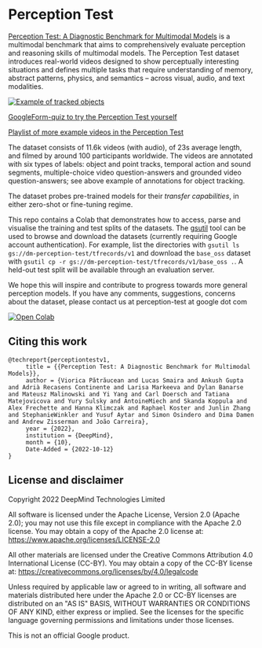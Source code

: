 # Perception Test

[Perception Test: A Diagnostic Benchmark for
Multimodal Models](https://storage.googleapis.com/dm-perception-test/perception_test_report.pdf) is a multimodal benchmark that aims to comprehensively
evaluate perception and reasoning skills of multimodal models. The Perception Test dataset introduces real-world
videos designed to show perceptually interesting situations and defines multiple tasks that require
understanding of memory, abstract patterns, physics, and semantics – across visual, audio, and text
modalities. 

[![Example of tracked objects](https://img.youtube.com/vi/XJP1QFOsF-4/hqdefault.jpg)](https://youtu.be/XJP1QFOsF-4)

[GoogleForm-quiz to try the Perception Test yourself](https://docs.google.com/forms/d/e/1FAIpQLScp49reYMAByszH6vo_y6umlkBPwsua2-kMpGjff3IV0YzYkw/viewform?usp=sf_link)

[Playlist of more example videos in the Perception Test](https://youtube.com/playlist?list=PLbMStx8-UPhbaKViNMF8ZcQpyzVhwJC3R)

The dataset consists of 11.6k videos (with audio), of 23s average length, and filmed by
around 100 participants worldwide. The videos are annotated with six types of labels: object and point
tracks, temporal action and sound segments, multiple-choice video question-answers and grounded
video question-answers; see above example of annotations for object tracking.

The dataset probes pre-trained models for their *transfer capabilities*, in
either zero-shot or fine-tuning regime.

This repo contains a Colab that demonstrates how to access, parse and visualise the training and test splits of the datasets. The [gsutil](https://cloud.google.com/storage/docs/gsutil) tool can be used to browse and download the datasets (currently requiring Google account authentication). For example, list the directories with ```gsutil ls gs://dm-perception-test/tfrecords/v1``` and download the `base_oss` dataset with ```gsutil cp -r gs://dm-perception-test/tfrecords/v1/base_oss .```. A held-out test split will be available through an evaluation server. 

We hope this will inspire and contribute to progress towards more general perception models. If you have any comments, suggestions, concerns about the dataset, please contact us at perception-test at google dot com

[![Open Colab](https://colab.research.google.com/assets/colab-badge.svg)](https://colab.research.google.com/github/deepmind/perception_test/blob/main/inspect_data.ipynb)


## Citing this work

```
@techreport{perceptiontestv1,
     title = {{Perception Test: A Diagnostic Benchmark for Multimodal Models}},
     author = {Viorica Pătrăucean and Lucas Smaira and Ankush Gupta and Adrià Recasens Continente and Larisa Markeeva and Dylan Banarse and Mateusz Malinowski and Yi Yang and Carl Doersch and Tatiana Matejovicova and Yury Sulsky and AntoineMiech and Skanda Koppula and Alex Frechette and Hanna Klimczak and Raphael Koster and Junlin Zhang and StephanieWinkler and Yusuf Aytar and Simon Osindero and Dima Damen and Andrew Zisserman and João Carreira},
     year = {2022},
     institution = {DeepMind},
     month = {10},
     Date-Added = {2022-10-12}
}
```
## License and disclaimer

Copyright 2022 DeepMind Technologies Limited

All software is licensed under the Apache License, Version 2.0 (Apache 2.0);
you may not use this file except in compliance with the Apache 2.0 license.
You may obtain a copy of the Apache 2.0 license at:
https://www.apache.org/licenses/LICENSE-2.0

All other materials are licensed under the Creative Commons Attribution 4.0
International License (CC-BY). You may obtain a copy of the CC-BY license at:
https://creativecommons.org/licenses/by/4.0/legalcode

Unless required by applicable law or agreed to in writing, all software and
materials distributed here under the Apache 2.0 or CC-BY licenses are
distributed on an "AS IS" BASIS, WITHOUT WARRANTIES OR CONDITIONS OF ANY KIND,
either express or implied. See the licenses for the specific language governing
permissions and limitations under those licenses.

This is not an official Google product.

